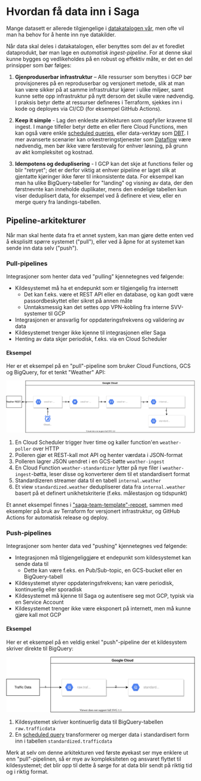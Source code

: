 # Hvordan få data inn i Saga

Mange datasett er allerede tilgjengelige i [datakatalogen vår](https://saga-datacatalog-prod-lszg.ew.r.appspot.com/), men ofte vil man ha behov for å hente inn nye datakilder.

Når data skal deles i datakatalogen, eller benyttes som del av et foredlet dataprodukt, bør man lage en _automatisk ingest-pipeline_. For at denne skal kunne bygges og vedlikeholdes på en robust og effektiv måte, er det en del prinsipper som bør følges:

1. **Gjenproduserbar infrastruktur** – Alle ressurser som benyttes i GCP bør provisjoneres på en reproduserbar og versjonert metode, slik at man kan være sikker på at samme infrastruktur kjører i ulike miljøer, samt kunne sette opp infrastruktur på nytt dersom det skulle være nødvendig. I praksis betyr dette at ressurser defineres i Terraform, sjekkes inn i kode og deployes via CI/CD (for eksempel GitHub Actions).

1. **Keep it simple** - Lag den enkleste arkitekturen som oppfyller kravene til ingest. I mange tilfeller betyr dette en eller flere Cloud Functions, men kan også være enkle [scheduled queries](https://cloud.google.com/bigquery/docs/scheduling-queries), eller data-verktøy som [DBT](https://www.getdbt.com/). I mer avanserte scenarier kan orkestreringstjenester som [Dataflow](https://cloud.google.com/dataflow) være nødvendig, men bør ikke være førstevalg for enhver løsning, på grunn av økt kompleksitet og kostnad.

1. **Idempotens og deduplisering** - I GCP kan det skje at functions feiler og blir "retryet"; det er derfor viktig at enhver pipeline er laget slik at gjentatte kjøringer ikke fører til inkonsistente data. For eksempel kan man ha ulike BigQuery-tabeller for "landing" og visning av data, der den førstnevnte kan inneholde duplikater, mens den endelige tabellen kun viser deduplisert data, for eksempel ved å definere et view, eller en merge query fra landings-tabellen.

## Pipeline-arkitekturer

Når man skal hente data fra et annet system, kan man gjøre dette enten ved å eksplisitt spørre systemet ("pull"), eller ved å åpne for at systemet kan sende inn data selv ("push").

### Pull-pipelines

Integrasjoner som henter data ved "pulling" kjennetegnes ved følgende:

- Kildesystemet må ha et endepunkt som er tilgjengelig fra internett
  - Det kan f.eks. være et REST API eller en database, og kan godt være passordbeskyttet eller sikret på annen måte
  - Unntaksmessig kan det settes opp VPN-kobling fra interne SVV-systemer til GCP
- Integrasjonen er ansvarlig for oppdateringsfrekvens og validering av data
- Kildesystemet trenger ikke kjenne til integrasjonen eller Saga
- Henting av data skjer periodisk, f.eks. via en Cloud Scheduler

#### Eksempel

Her er et eksempel på en "pull"-pipeline som bruker Cloud Functions, GCS og BigQuery, for et tenkt "Weather" API:

![Example poller pipeline](img/example_pipeline_poller.drawio.svg)

1. En Cloud Scheduler trigger hver time og kaller function'en `weather-poller` over HTTP
1. Polleren gjør et REST-kall mot API og henter værdata i JSON-format
1. Polleren lagrer JSON uendret i en GCS-bøtte `weather-ingest`
1. En Cloud Function `weather-standardizer` lytter på nye filer i `weather-ingest`-bøtta, leser disse og konverterer dem til et standardisert format
1. Standardizeren streamer data til en tabell `internal.weather`
1. Et view `standardized.weather` dedupliserer data fra `internal.weather` basert på et definert unikhetskriterie (f.eks. målestasjon og tidspunkt)

Et annet eksempel finnes i ["saga-team-template"-repoet](https://github.com/svvsaga/saga-team-template), sammen med eksempler på bruk av Terraform for versjonert infrastruktur, og GitHub Actions for automatisk release og deploy.

### Push-pipelines

Integrasjoner som henter data ved "pushing" kjennetegnes ved følgende:

- Integrasjonen må tilgjengeliggjøre et endepunkt som kildesystemet kan sende data til
  - Dette kan være f.eks. en Pub/Sub-topic, en GCS-bucket eller en BigQuery-tabell
- Kildesystemet styrer oppdateringsfrekvens; kan være periodisk, kontinuerlig eller sporadisk
- Kildesystemet må kjenne til Saga og autentisere seg mot GCP, typisk via en Service Account
- Kildesystemet trenger ikke være eksponert på internett, men må kunne gjøre kall mot GCP

#### Eksempel

Her er et eksempel på en veldig enkel "push"-pipeline der et kildesystem skriver direkte til BigQuery:

![Example BigQuery push pipeline](img/example_pipeline_bigquery.drawio.svg)

1. Kildesystemet skriver kontinuerlig data til BigQuery-tabellen `raw.trafficdata`
1. En [scheduled query](https://cloud.google.com/bigquery/docs/scheduling-queries) transformerer og merger data i standardisert form inn i tabellen `standardized.trafficdata`

Merk at selv om denne arkitekturen ved første øyekast ser mye enklere ut enn "pull"-pipelinen, så er mye av kompleksiteten og ansvaret flyttet til kildesystemet; det blir opp til dette å sørge for at data blir sendt på riktig tid og i riktig format.
